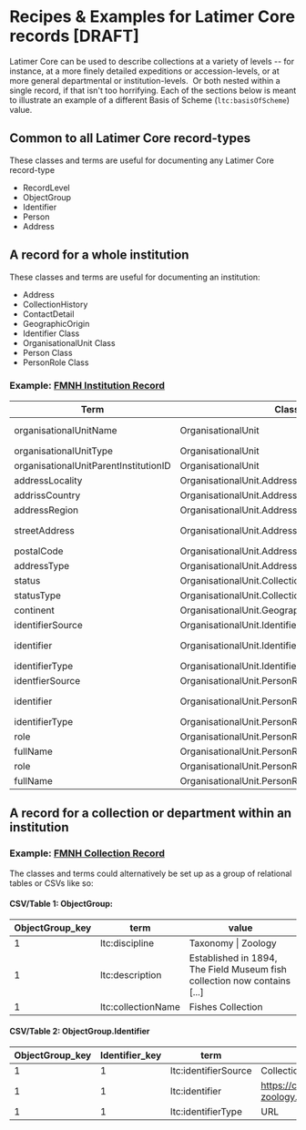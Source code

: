 # Recipes & Examples for Latimer Core records [DRAFT]

Latimer Core can be used to describe collections at a variety of levels -- for instance, at a more finely detailed expeditions or accession-levels, or at more general departmental or institution-levels.  Or both nested within a single record, if that isn't too horrifying.
Each of the sections below is meant to illustrate an example of a different Basis of Scheme (`ltc:basisOfScheme`) value.

## Common to all Latimer Core record-types
These classes and terms are useful for documenting any Latimer Core record-type
- RecordLevel
- ObjectGroup
- Identifier
- Person
- Address

## A record for a whole institution 
These classes and terms are useful for documenting an institution:
- Address
- CollectionHistory
- ContactDetail
- GeographicOrigin 
- Identifier Class
- OrganisationalUnit Class
- Person Class
- PersonRole Class

### Example: [FMNH Institution Record](https://docs.google.com/spreadsheets/d/1ceUOYz6w6wxW6m_Lepj2RIXpTl5pZULD-Er71i4_3J0/edit#gid=1389433917)

Term | Class |	Value
---|---|---
organisationalUnitName | OrganisationalUnit	| Field Museum of Natural History
organisationalUnitType | OrganisationalUnit |	Institution
organisationalUnitParentInstitutionID | OrganisationalUnit | urn:lsid:biocol.org:col:34795
addressLocality	| OrganisationalUnit.Address	| Chicago
addrissCountry	| OrganisationalUnit.Address	| USA
addressRegion	| OrganisationalUnit.Address	| IL
streetAddress	| OrganisationalUnit.Address	| 1400 S DuSable Lake Shore Dr.
postalCode | OrganisationalUnit.Address	| 60605
addressType	| OrganisationalUnit.Address | Physical
status	| OrganisationalUnit.CollectionStatusHistory	| open
statusType	| OrganisationalUnit.CollectionStatusHistory	| Organizational
continent	| OrganisationalUnit.GeographicOrigin	| worldwide
identifierSource	| OrganisationalUnit.Identifier	| GrSciColl
identifier	| OrganisationalUnit.Identifier	| urn:uuid:ea4f0640-ef20-40aa-b359-166f07c7492a
identifierType	| OrganisationalUnit.Identifier	| UUID
identfierSource	| OrganisationalUnit.PersonRole_1.Person.Identifier	| ORCid
identifier	| OrganisationalUnit.PersonRole_1.Person.Identifier | https://orcid.org/0000-0001-8777-7143
identifierType	| OrganisationalUnit.PersonRole_1.Person.Identifier	| URL
role	| OrganisationalUnit.PersonRole_1	| CTO
fullName	| OrganisationalUnit.PersonRole_1.Person	| Rob Zschernitz
role	| OrganisationalUnit.PersonRole_2	| CEO
fullName	| OrganisationalUnit.PersonRole_2.Person	| Julian Siggers


## A record for a collection or department within an institution

### Example: [FMNH Collection Record](https://docs.google.com/spreadsheets/d/1ceUOYz6w6wxW6m_Lepj2RIXpTl5pZULD-Er71i4_3J0/edit#gid=0&range=A1)

The classes and terms could alternatively be set up as a group of relational tables or CSVs like so:
#### CSV/Table 1: ObjectGroup:

ObjectGroup_key | term | value
---|---|---
1 | ltc:discipline | Taxonomy \| Zoology
1 | ltc:description | Established in 1894, The Field Museum fish collection now contains [...]
1 | ltc:collectionName | Fishes Collection

#### CSV/Table 2: ObjectGroup.Identifier

ObjectGroup_key | Identifier_key | term | value
---|---|---|---
1 | 1 | ltc:identifierSource | Collection database
1 | 1 | ltc:identifier | https://collections-zoology.fieldmuseum.org/Fishes
1 | 1 | ltc:identifierType | URL




